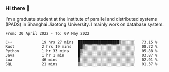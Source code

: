 ### Hi there 👋

I'm a graduate student at the institute of parallel and distributed systems (IPADS) in Shanghai Jiaotong University. I mainly work on database system.

<!--START_SECTION:waka-->

```text
From: 30 April 2022 - To: 07 May 2022

C++             19 hrs 27 mins  ██████████████████▒░░░░░░   73.15 %
Rust            2 hrs 19 mins   ██▒░░░░░░░░░░░░░░░░░░░░░░   08.72 %
Python          1 hr 33 mins    █▒░░░░░░░░░░░░░░░░░░░░░░░   05.88 %
Java            1 hr 1 min      █░░░░░░░░░░░░░░░░░░░░░░░░   03.87 %
Lua             46 mins         ▓░░░░░░░░░░░░░░░░░░░░░░░░   02.91 %
SQL             21 mins         ▒░░░░░░░░░░░░░░░░░░░░░░░░   01.37 %
```

<!--END_SECTION:waka-->

<!--
**yqmmm/yqmmm** is a ✨ _special_ ✨ repository because its `README.md` (this file) appears on your GitHub profile.

Here are some ideas to get you started:

- 🔭 I’m currently working on ...
- 🌱 I’m currently learning ...
- 👯 I’m looking to collaborate on ...
- 🤔 I’m looking for help with ...
- 💬 Ask me about ...
- 📫 How to reach me: ...
- 😄 Pronouns: ...
- ⚡ Fun fact: ...
-->
